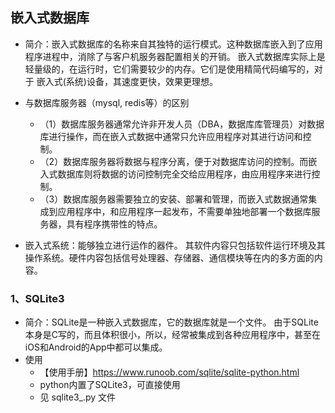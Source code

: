 ## 嵌入式数据库
- 简介：嵌入式数据库的名称来自其独特的运行模式。这种数据库嵌入到了应用程序进程中，消除了与客户机服务器配置相关的开销。
       嵌入式数据库实际上是轻量级的，在运行时，它们需要较少的内存。它们是使用精简代码编写的，对于 嵌入式(系统)设备，其速度更快，效果更理想。
- 与数据库服务器（mysql, redis等）的区别
    - （1）数据库服务器通常允许非开发人员（DBA，数据库库管理员）对数据库进行操作，而在嵌入式数据中通常只允许应用程序对其进行访问和控制。 
    - （2）数据库服务器将数据与程序分离，便于对数据库访问的控制。而嵌入式数据库则将数据的访问控制完全交给应用程序，由应用程序来进行控制。 
    - （3）数据库服务器需要独立的安装、部署和管理，而嵌入式数据通常集成到应用程序中，和应用程序一起发布，不需要单独地部署一个数据库服务器，具有程序携带性的特点。
    
- 嵌入式系统：能够独立进行运作的器件。
            其软件内容只包括软件运行环境及其操作系统。硬件内容包括信号处理器、存储器、通信模块等在内的多方面的内容。
    
### 1、SQLite3
- 简介：SQLite是一种嵌入式数据库，它的数据库就是一个文件。
       由于SQLite本身是C写的，而且体积很小，所以，经常被集成到各种应用程序中，甚至在iOS和Android的App中都可以集成。
- 使用
    - 【使用手册】https://www.runoob.com/sqlite/sqlite-python.html
    - python内置了SQLite3，可直接使用
    - 见 sqlite3_.py 文件